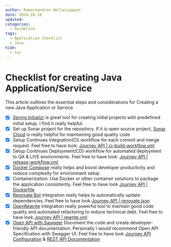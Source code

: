 ```yaml
---
author: Ramachandran Nellaiyappan
date: 2024-10-28
updated: 
categories:
  - Guideline
tags:
  - Application Checklist
  - Java
hide:
  - toc
---
```


# Checklist for creating Java Application/Service

This article outlines the essential steps and considerations for Creating a new Java Application or Service

- [x] [Spring Initializr](https://start.spring.io/) is great tool for creating initial projects with predefined initial
  setup. I find it really helpful.
- [x] Set up Sonar project for the repository. If it is open source
  project, [Sonar Cloud](https://www.sonarsource.com/products/sonarcloud/) is really helpful for maintaining good
  quality code
- [x] Setup Continues Integration(CI) workflow for each commit and merge request. Feel free to have
  look: [Journey API | ci-build-workflow.yml](https://github.com/nramc/journey-api/blob/main/.github/workflows/ci-build-workflow.yml)
- [x] Setup Continues Deployment(CD) workflow for automated deployment to QA & LIVE environments. Feel free to have
  look: [Journey API | release-workflow.yml](https://github.com/nramc/journey-api/blob/main/.github/workflows/release-workflow.yml)
- [x] [Docker Compose](https://docs.spring.io/spring-boot/how-to/docker-compose.html) really helps and boost developer
  productivity and reduce complexity for environment setup.
- [x] Containerization: Use Docker or other container solutions to package the application consistently. Feel free to
  have look [Journey API | Dockerfile](https://github.com/nramc/journey-api/blob/main/Dockerfile)
- [x] [Renovate Bot](https://docs.renovatebot.com/) integration really helps to automatically update dependencies. Feel
  free to have look [Journey API | renovate.json](https://github.com/nramc/journey-api/blob/main/renovate.json)
- [x] [OpenRewrite](https://docs.openrewrite.org/) integration really powerful tool to maintain good code quality and
  automated refactoring to reduce technical debt. Feel free to have
  look [Journey API | rewrite.yml](https://github.com/nramc/journey-api/blob/main/rewrite.yml)
- [x] [Open API with Swagger](https://swagger.io/docs/) Document the code and create developer-friendly API
  documentation. Personally I would recommend Open API Specification with Swagger UI. Feel free to have
  look [Journey API Configuration](https://github.com/nramc/journey-api/blob/main/src/main/resources/application.yml) & [REST API Documentation](https://github.com/nramc/journey-api/tree/main?tab=readme-ov-file)